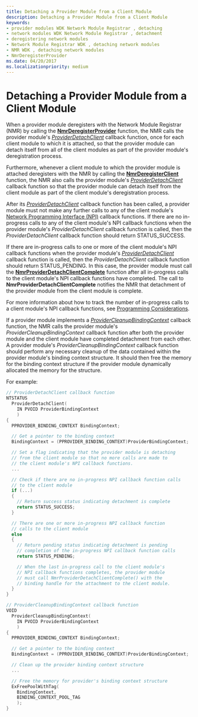 ```yaml
---
title: Detaching a Provider Module from a Client Module
description: Detaching a Provider Module from a Client Module
keywords:
- provider modules WDK Network Module Registrar , detaching
- network modules WDK Network Module Registrar , detachment
- deregistering network modules
- Network Module Registrar WDK , detaching network modules
- NMR WDK , detaching network modules
- NmrDeregisterProvider
ms.date: 04/20/2017
ms.localizationpriority: medium
---
```


# Detaching a Provider Module from a Client Module


When a provider module deregisters with the Network Module Registrar (NMR) by calling the [**NmrDeregisterProvider**](/windows-hardware/drivers/ddi/netioddk/nf-netioddk-nmrderegisterprovider) function, the NMR calls the provider module's [*ProviderDetachClient*](/windows-hardware/drivers/ddi/netioddk/nc-netioddk-npi_provider_detach_client_fn) callback function, once for each client module to which it is attached, so that the provider module can detach itself from all of the client modules as part of the provider module's deregistration process.

Furthermore, whenever a client module to which the provider module is attached deregisters with the NMR by calling the [**NmrDeregisterClient**](/windows-hardware/drivers/ddi/netioddk/nf-netioddk-nmrderegisterclient) function, the NMR also calls the provider module's [*ProviderDetachClient*](/windows-hardware/drivers/ddi/netioddk/nc-netioddk-npi_provider_detach_client_fn) callback function so that the provider module can detach itself from the client module as part of the client module's deregistration process.

After its [*ProviderDetachClient*](/windows-hardware/drivers/ddi/netioddk/nc-netioddk-npi_provider_detach_client_fn) callback function has been called, a provider module must not make any further calls to any of the client module's [Network Programming Interface (NPI)](network-programming-interface.md) callback functions. If there are no in-progress calls to any of the client module's NPI callback functions when the provider module's *ProviderDetachClient* callback function is called, then the *ProviderDetachClient* callback function should return STATUS\_SUCCESS.

If there are in-progress calls to one or more of the client module's NPI callback functions when the provider module's [*ProviderDetachClient*](/windows-hardware/drivers/ddi/netioddk/nc-netioddk-npi_provider_detach_client_fn) callback function is called, then the *ProviderDetachClient* callback function should return STATUS\_PENDING. In this case, the provider module must call the [**NmrProviderDetachClientComplete**](/windows-hardware/drivers/ddi/netioddk/nf-netioddk-nmrproviderdetachclientcomplete) function after all in-progress calls to the client module's NPI callback functions have completed. The call to **NmrProviderDetachClientComplete** notifies the NMR that detachment of the provider module from the client module is complete.

For more information about how to track the number of in-progress calls to a client module's NPI callback functions, see [Programming Considerations](programming-considerations.md).

If a provider module implements a [*ProviderCleanupBindingContext*](/windows-hardware/drivers/ddi/netioddk/nc-netioddk-npi_provider_cleanup_binding_context_fn) callback function, the NMR calls the provider module's *ProviderCleanupBindingContext* callback function after both the provider module and the client module have completed detachment from each other. A provider module's *ProviderCleanupBindingContext* callback function should perform any necessary cleanup of the data contained within the provider module's binding context structure. It should then free the memory for the binding context structure if the provider module dynamically allocated the memory for the structure.

For example:

```C++
// ProviderDetachClient callback function
NTSTATUS
  ProviderDetachClient(
    IN PVOID ProviderBindingContext
    )
{
  PPROVIDER_BINDING_CONTEXT BindingContext;

  // Get a pointer to the binding context
  BindingContext = (PPROVIDER_BINDING_CONTEXT)ProviderBindingContext;

  // Set a flag indicating that the provider module is detaching
  // from the client module so that no more calls are made to
  // the client module's NPI callback functions.
  ...

  // Check if there are no in-progress NPI callback function calls
  // to the client module
  if (...)
  {
    // Return success status indicating detachment is complete
    return STATUS_SUCCESS;
  }

  // There are one or more in-progress NPI callback function
  // calls to the client module
  else
  {
    // Return pending status indicating detachment is pending
    // completion of the in-progress NPI callback function calls
    return STATUS_PENDING;

    // When the last in-progress call to the client module's
    // NPI callback functions completes, the provider module
    // must call NmrProviderDetachClientComplete() with the
    // binding handle for the attachment to the client module.
  }
}

// ProviderCleanupBindingContext callback function
VOID
  ProviderCleanupBindingContext(
    IN PVOID ProviderBindingContext
    )
{
  PPROVIDER_BINDING_CONTEXT BindingContext;

  // Get a pointer to the binding context
  BindingContext = (PPROVIDER_BINDING_CONTEXT)ProviderBindingContext;

  // Clean up the provider binding context structure
  ...

  // Free the memory for provider's binding context structure
  ExFreePoolWithTag(
    BindingContext,
    BINDING_CONTEXT_POOL_TAG
    );
}
```

 

